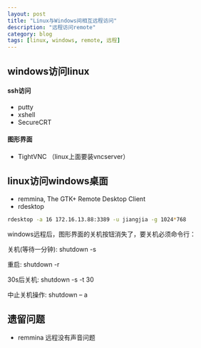```yaml
---
layout: post
title: "Linux与Windows间相互远程访问"
description: "远程访问remote"
category: blog
tags: [linux, windows, remote, 远程]
---
```



windows访问linux
-------

#### ssh访问

* putty
* xshell
* SecureCRT

#### 图形界面

* TightVNC
（linux上面要装vncserver）


linux访问windows桌面
------
* remmina, The GTK+ Remote Desktop Client
* rdesktop

~~~bash
rdesktop -a 16 172.16.13.88:3389 -u jiangjia -g 1024*768 
~~~

windows远程后，图形界面的关机按钮消失了，要关机必须命令行：

关机(等待一分钟): shutdown -s

重启: shutdown -r

30s后关机: shutdown -s -t 30

中止关机操作: shutdown – a 

遗留问题
--------
* remmina 远程没有声音问题
